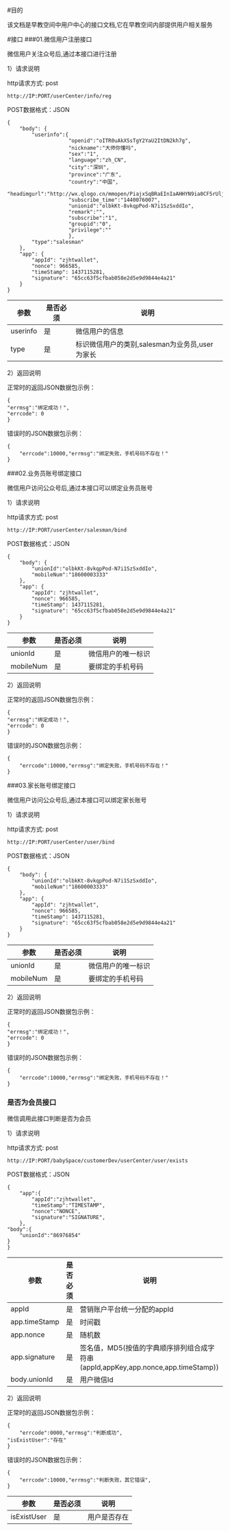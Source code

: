 ﻿#目的

该文档是早教空间中用户中心的接口文档,它在早教空间内部提供用户相关服务


#接口
###01.微信用户注册接口

微信用户关注众号后,通过本接口进行注册

1）请求说明

http请求方式: post

    http://IP:PORT/userCenter/info/reg

POST数据格式：JSON

    {
	    "body": {
	        "userinfo":{
	                    "openid":"oITR0uAkXSsTgY2YaU2ItDN2kh7g",
	                    "nickname":"大师你懂吗",
	                    "sex":"1",
	                    "language":"zh_CN",
	                    "city":"深圳",
	                    "province":"广东",
	                    "country":"中国",      
	                    "headimgurl":"http://wx.qlogo.cn/mmopen/PiajxSqBRaEInIaAHHYN9ia0CF5rUljZlhDMHniaoft7MXwXDtLTHuACWyWTePqpvVc2qL6aGZchEUBg5X0RZsxyQ/0",
	                    "subscribe_time":"1440076007",
	                    "unionid":"olbkKt-8vkqpPod-N7i1SzSxddIo",
	                    "remark":"",
	                    "subscribe":"1",
	                    "groupid":"0",
	                    "privilege":""
                        },
	        "type":"salesman"
	    },
	    "app": {
	        "appId": "zjhtwallet",
	        "nonce": 966585,
	        "timeStamp": 1437115281,
	        "signature": "65cc63f5cfbab058e2d5e9d9844e4a21"
	    }
	}

参数|是否必须|说明
----|----|-----
userinfo|是|微信用户的信息
type|是|标识微信用户的类别,salesman为业务员,user为家长

2）返回说明

正常时的返回JSON数据包示例：

    {
    "errmsg":"绑定成功！",
    "errcode": 0
	}

错误时的JSON数据包示例：

    {
        "errcode":10000,"errmsg":"绑定失败，手机号码不存在！"
    }

###02.业务员账号绑定接口

微信用户访问公众号后,通过本接口可以绑定业务员账号

1）请求说明

http请求方式: post

    http://IP:PORT/userCenter/salesman/bind

POST数据格式：JSON

    {
	    "body": {
	        "unionId":"olbkKt-8vkqpPod-N7i1SzSxddIo",
	        "mobileNum":"18600003333"
	    },
	    "app": {
	        "appId": "zjhtwallet",
	        "nonce": 966585,
	        "timeStamp": 1437115281,
	        "signature": "65cc63f5cfbab058e2d5e9d9844e4a21"
	    }
	}

参数|是否必须|说明
----|----|-----
unionId|是|微信用户的唯一标识
mobileNum|是|要绑定的手机号码

2）返回说明

正常时的返回JSON数据包示例：

    {
    "errmsg":"绑定成功！",
    "errcode": 0
	}

错误时的JSON数据包示例：

    {
        "errcode":10000,"errmsg":"绑定失败，手机号码不存在！"
    }
###03.家长账号绑定接口

微信用户访问公众号后,通过本接口可以绑定家长账号

1）请求说明

http请求方式: post

    http://IP:PORT/userCenter/user/bind

POST数据格式：JSON

    {
	    "body": {
	        "unionId":"olbkKt-8vkqpPod-N7i1SzSxddIo",
	        "mobileNum":"18600003333"
	    },
	    "app": {
	        "appId": "zjhtwallet",
	        "nonce": 966585,
	        "timeStamp": 1437115281,
	        "signature": "65cc63f5cfbab058e2d5e9d9844e4a21"
	    }
	}

参数|是否必须|说明
----|----|-----
unionId|是|微信用户的唯一标识
mobileNum|是|要绑定的手机号码

2）返回说明

正常时的返回JSON数据包示例：

    {
    "errmsg":"绑定成功！",
    "errcode": 0
	}

错误时的JSON数据包示例：

    {
        "errcode":10000,"errmsg":"绑定失败，手机号码不存在！"
    }


### 是否为会员接口

微信调用此接口判断是否为会员

1）请求说明

http请求方式: post

    http://IP:PORT/babySpace/customerDev/userCenter/user/exists



POST数据格式：JSON

    {
        "app":{
            "appId":"zjhtwallet",
            "timeStamp":"TIMESTAMP",
            "nonce":"NONCE",
            "signature":"SIGNATURE",
        },
	"body":{
	    "unionId":"86976854"
	}
    }


参数|是否必须|说明
----|----|-----
appId|是|营销账户平台统一分配的appId
app.timeStamp|是|时间戳
app.nonce|是|随机数
app.signature|是|签名值，MD5(按值的字典顺序排列组合成字符串(appId,appKey,app.nonce,app.timeStamp))
body.unionId|是|用户微信Id

2）返回说明

正常时的返回JSON数据包示例：

    {
        "errcode":0000,"errmsg":"判断成功",
	"isExistUser":"存在"
    }


错误时的JSON数据包示例：

    {
        "errcode":10000,"errmsg":"判断失败，其它错误",
    }

参数|是否必须|说明
----|----|-----
isExistUser|是|用户是否存在